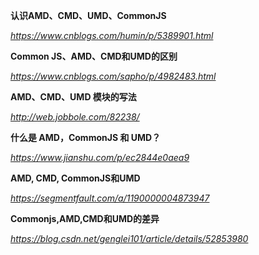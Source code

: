**认识AMD、CMD、UMD、CommonJS**

*https://www.cnblogs.com/humin/p/5389901.html*



**Common JS、AMD、CMD和UMD的区别**

*https://www.cnblogs.com/sapho/p/4982483.html*



**AMD、CMD、UMD 模块的写法**

*http://web.jobbole.com/82238/*



**什么是 AMD，CommonJS 和 UMD？**

*https://www.jianshu.com/p/ec2844e0aea9*



**AMD, CMD, CommonJS和UMD**

*https://segmentfault.com/a/1190000004873947*



**Commonjs,AMD,CMD和UMD的差异**

*https://blog.csdn.net/genglei101/article/details/52853980*